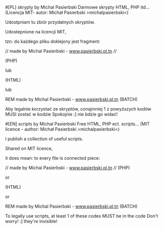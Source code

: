 #[PL] skrypty by Michal Pasierbski
Darmowe skrypty HTML, PHP itd... (Licencja MIT- autor: Michał Pasierbski >michalpasierbski&lt;)

Udostpniam tu zbiór przydatnych skryptów.

Udostepnione na licencji MIT,

tzn: do każdego pliku doklejony jest fragment:

// made by Michal Pasierbski - www.pasierbski.pl.tn //

(PHP)

lub

<!--
made by Michal Pasierbski - www.pasierbski.pl.tn
--> (HTML)

lub

REM made by Michal Pasierbski - www.pasierbski.pl.tn
(BATCH)


Aby legalnie korzystać ze skryptów, conajmniej 1 z powyższych kodów MUSI zostać w kodzie
Spokojnie :] nie bdzie go widać!

#[EN] scripts by Michal Pasierbski
Free HTML, PHP ect. scripts... (MIT licence - author: Michał Pasierbski >michalpasierbski&lt;)

I publish a collection of useful scripts.

Shared on MIT licence,

it does mean: to every file is connected piece:

// made by Michal Pasierbski - www.pasierbski.pl.tn //
(PHP)

or
<!--

made by Michal Pasierbski - www.pasierbski.pl.tn
--> (HTML)

or

REM made by Michal Pasierbski - www.pasierbski.pl.tn
(BATCH)

To legally use scripts, at least 1 of these codes MUST be in the code
Don't worry! :] they're invisible!
